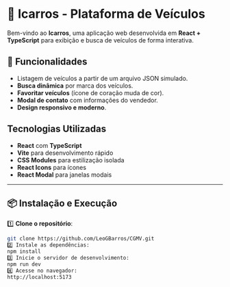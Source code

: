 # 🚗 Icarros - Plataforma de Veículos

Bem-vindo ao **Icarros**, uma aplicação web desenvolvida em **React + TypeScript** para exibição e busca de veículos de forma interativa.

## 📌 Funcionalidades

-  Listagem de veículos a partir de um arquivo JSON simulado.
-  **Busca dinâmica** por marca dos veículos.
-  **Favoritar veículos** (ícone de coração muda de cor).
-  **Modal de contato** com informações do vendedor.
-  **Design responsivo e moderno**.


##  **Tecnologias Utilizadas**

- **React** com **TypeScript**
- **Vite** para desenvolvimento rápido
- **CSS Modules** para estilização isolada
- **React Icons** para ícones
- **React Modal** para janelas modais

---

## 📦 **Instalação e Execução**

1️⃣ **Clone o repositório**:
```sh
git clone https://github.com/LeoGBarros/CGMV.git
2️⃣ Instale as dependências:
npm install
3️⃣ Inicie o servidor de desenvolvimento:
npm run dev
4️⃣ Acesse no navegador:
http://localhost:5173
